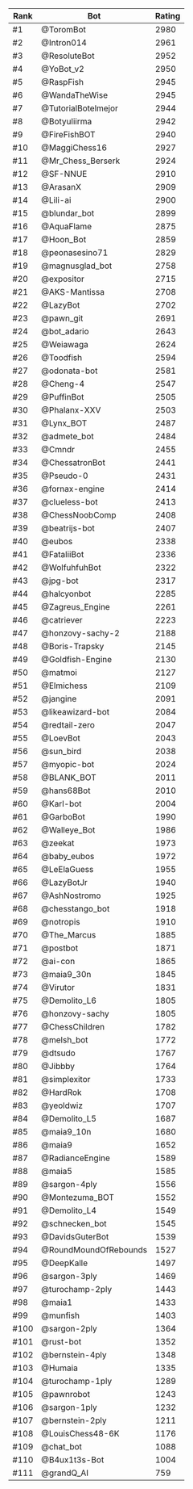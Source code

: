 Rank|Bot|Rating
---|---|---
#1|@ToromBot|2980
#2|@Intron014|2961
#3|@ResoluteBot|2952
#4|@YoBot_v2|2950
#5|@RaspFish|2945
#6|@WandaTheWise|2945
#7|@TutorialBotelmejor|2944
#8|@Botyuliirma|2942
#9|@FireFishBOT|2940
#10|@MaggiChess16|2927
#11|@Mr_Chess_Berserk|2924
#12|@SF-NNUE|2910
#13|@ArasanX|2909
#14|@Lili-ai|2900
#15|@blundar_bot|2899
#16|@AquaFlame|2875
#17|@Hoon_Bot|2859
#18|@peonasesino71|2829
#19|@magnusglad_bot|2758
#20|@expositor|2715
#21|@AKS-Mantissa|2708
#22|@LazyBot|2702
#23|@pawn_git|2691
#24|@bot_adario|2643
#25|@Weiawaga|2624
#26|@Toodfish|2594
#27|@odonata-bot|2581
#28|@Cheng-4|2547
#29|@PuffinBot|2505
#30|@Phalanx-XXV|2503
#31|@Lynx_BOT|2487
#32|@admete_bot|2484
#33|@Cmndr|2455
#34|@ChessatronBot|2441
#35|@Pseudo-0|2431
#36|@fornax-engine|2414
#37|@clueless-bot|2413
#38|@ChessNoobComp|2408
#39|@beatrijs-bot|2407
#40|@eubos|2338
#41|@FataliiBot|2336
#42|@WolfuhfuhBot|2322
#43|@jpg-bot|2317
#44|@halcyonbot|2285
#45|@Zagreus_Engine|2261
#46|@catriever|2223
#47|@honzovy-sachy-2|2188
#48|@Boris-Trapsky|2145
#49|@Goldfish-Engine|2130
#50|@matmoi|2127
#51|@Elmichess|2109
#52|@jangine|2091
#53|@likeawizard-bot|2084
#54|@redtail-zero|2047
#55|@LoevBot|2043
#56|@sun_bird|2038
#57|@myopic-bot|2024
#58|@BLANK_BOT|2011
#59|@hans68Bot|2010
#60|@Karl-bot|2004
#61|@GarboBot|1990
#62|@Walleye_Bot|1986
#63|@zeekat|1973
#64|@baby_eubos|1972
#65|@LeElaGuess|1955
#66|@LazyBotJr|1940
#67|@AshNostromo|1925
#68|@chesstango_bot|1918
#69|@notropis|1910
#70|@The_Marcus|1885
#71|@postbot|1871
#72|@ai-con|1865
#73|@maia9_30n|1845
#74|@Virutor|1831
#75|@Demolito_L6|1805
#76|@honzovy-sachy|1805
#77|@ChessChildren|1782
#78|@melsh_bot|1772
#79|@dtsudo|1767
#80|@Jibbby|1764
#81|@simplexitor|1733
#82|@HardRok|1708
#83|@yeoldwiz|1707
#84|@Demolito_L5|1687
#85|@maia9_10n|1680
#86|@maia9|1652
#87|@RadianceEngine|1589
#88|@maia5|1585
#89|@sargon-4ply|1556
#90|@Montezuma_BOT|1552
#91|@Demolito_L4|1549
#92|@schnecken_bot|1545
#93|@DavidsGuterBot|1539
#94|@RoundMoundOfRebounds|1527
#95|@DeepKalle|1497
#96|@sargon-3ply|1469
#97|@turochamp-2ply|1443
#98|@maia1|1433
#99|@munfish|1403
#100|@sargon-2ply|1364
#101|@rust-bot|1352
#102|@bernstein-4ply|1348
#103|@Humaia|1335
#104|@turochamp-1ply|1289
#105|@pawnrobot|1243
#106|@sargon-1ply|1232
#107|@bernstein-2ply|1211
#108|@LouisChess48-6K|1176
#109|@chat_bot|1088
#110|@B4ux1t3s-Bot|1004
#111|@grandQ_AI|759
